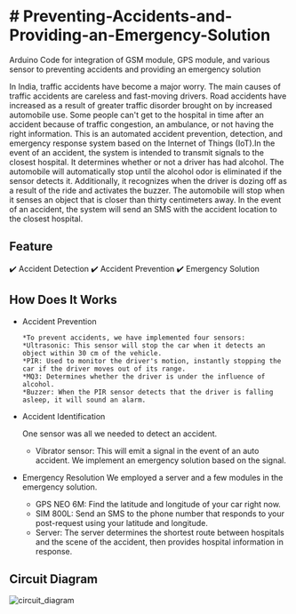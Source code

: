 <h1># Preventing-Accidents-and-Providing-an-Emergency-Solution</h1>
Arduino Code for integration of GSM module, GPS module, and various sensor to  preventing accidents and providing an emergency solution <br>

<p>In India, traffic accidents have become a major worry. The main causes of traffic accidents are careless and fast-moving drivers. Road accidents have increased as a result of greater traffic disorder brought on by increased automobile use. Some people can't get to the hospital in time after an accident because of traffic congestion, an ambulance, or not having the right information. This is an automated accident prevention, detection, and emergency response system based on the Internet of Things (IoT).In the event of an accident, the system is intended to transmit signals to the closest hospital. It determines whether or not a driver has had alcohol. The automobile will automatically stop until the alcohol odor is eliminated if the sensor detects it. Additionally, it recognizes when the driver is dozing off as a result of the ride and activates the buzzer. The automobile will stop when it senses an object that is closer than thirty centimeters away. In the event of an accident, the system will send an SMS with the accident location to the closest hospital.</p>

## Feature

:heavy_check_mark: Accident Detection
:heavy_check_mark: Accident Prevention
:heavy_check_mark: Emergency Solution

## How Does It Works

* Accident Prevention


      *To prevent accidents, we have implemented four sensors:
      *Ultrasonic: This sensor will stop the car when it detects an object within 30 cm of the vehicle.
      *PIR: Used to monitor the driver's motion, instantly stopping the car if the driver moves out of its range.
      *MQ3: Determines whether the driver is under the influence of alcohol.
      *Buzzer: When the PIR sensor detects that the driver is falling asleep, it will sound an alarm.
  
* Accident Identification
  
    One sensor was all we needed to detect an accident.

    * Vibrator sensor: This will emit a signal in the event of an auto accident. We implement an emergency solution based on the signal. 
* Emergency Resolution 
    We employed a server and a few modules in the emergency solution.
    * GPS NEO 6M: Find the latitude and longitude of your car right now.
    * SIM 800L: Send an SMS to the phone number that responds to your post-request using your latitude and longitude.
    * Server: The server determines the shortest route between hospitals and the scene of the accident, then provides hospital information in response.

##  Circuit Diagram

![circuit_diagram](https://github.com/attadasandeep2005/Preventing-Accidents-and-Providing-an-Emergency-Solution-/assets/145467099/f7d9443b-871f-4a7c-85c3-18db3e800bf3)
